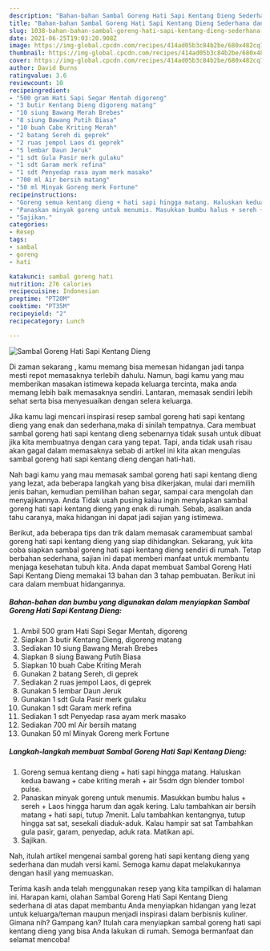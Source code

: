 ```yaml
---
description: "Bahan-bahan Sambal Goreng Hati Sapi Kentang Dieng Sederhana dan Mudah Dibuat"
title: "Bahan-bahan Sambal Goreng Hati Sapi Kentang Dieng Sederhana dan Mudah Dibuat"
slug: 1038-bahan-bahan-sambal-goreng-hati-sapi-kentang-dieng-sederhana-dan-mudah-dibuat
date: 2021-06-25T19:03:20.908Z
image: https://img-global.cpcdn.com/recipes/414ad05b3c84b2be/680x482cq70/sambal-goreng-hati-sapi-kentang-dieng-foto-resep-utama.jpg
thumbnail: https://img-global.cpcdn.com/recipes/414ad05b3c84b2be/680x482cq70/sambal-goreng-hati-sapi-kentang-dieng-foto-resep-utama.jpg
cover: https://img-global.cpcdn.com/recipes/414ad05b3c84b2be/680x482cq70/sambal-goreng-hati-sapi-kentang-dieng-foto-resep-utama.jpg
author: David Burns
ratingvalue: 3.6
reviewcount: 10
recipeingredient:
- "500 gram Hati Sapi Segar Mentah digoreng"
- "3 butir Kentang Dieng digoreng matang"
- "10 siung Bawang Merah Brebes"
- "8 siung Bawang Putih Biasa"
- "10 buah Cabe Kriting Merah"
- "2 batang Sereh di geprek"
- "2 ruas jempol Laos di geprek"
- "5 lembar Daun Jeruk"
- "1 sdt Gula Pasir merk gulaku"
- "1 sdt Garam merk refina"
- "1 sdt Penyedap rasa ayam merk masako"
- "700 ml Air bersih matang"
- "50 ml Minyak Goreng merk Fortune"
recipeinstructions:
- "Goreng semua kentang dieng + hati sapi hingga matang. Haluskan kedua bawang + cabe kriting merah + air 5sdm dgn blender tombol pulse."
- "Panaskan minyak goreng untuk menumis. Masukkan bumbu halus + sereh + Laos hingga harum dan agak kering. Lalu tambahkan air bersih matang + hati sapi, tutup 7menit. Lalu tambahkan kentangnya, tutup hingga sat sat, sesekali diaduk-aduk. Kalau hampir sat sat Tambahkan gula pasir, garam, penyedap, aduk rata. Matikan api."
- "Sajikan."
categories:
- Resep
tags:
- sambal
- goreng
- hati

katakunci: sambal goreng hati 
nutrition: 276 calories
recipecuisine: Indonesian
preptime: "PT20M"
cooktime: "PT35M"
recipeyield: "2"
recipecategory: Lunch

---
```



![Sambal Goreng Hati Sapi Kentang Dieng](https://img-global.cpcdn.com/recipes/414ad05b3c84b2be/680x482cq70/sambal-goreng-hati-sapi-kentang-dieng-foto-resep-utama.jpg)

Di zaman  sekarang , kamu memang bisa memesan hidangan jadi tanpa mesti repot memasaknya terlebih dahulu. Namun, bagi kamu yang mau memberikan masakan istimewa kepada keluarga tercinta, maka anda memang lebih baik memasaknya sendiri. Lantaran, memasak sendiri lebih sehat serta bisa menyesuaikan dengan selera keluarga.

Jika kamu lagi mencari inspirasi resep sambal goreng hati sapi kentang dieng yang enak dan sederhana,maka di sinilah tempatnya. Cara membuat sambal goreng hati sapi kentang dieng  sebenarnya tidak susah untuk dibuat jika kita membuatnya dengan cara yang tepat. Tapi, anda tidak usah risau akan gagal dalam memasaknya 
sebab di artikel ini kita akan mengulas sambal goreng hati sapi kentang dieng dengan hati-hati.  



Nah bagi kamu yang mau memasak sambal goreng hati sapi kentang dieng yang lezat, ada beberapa langkah yang bisa dikerjakan, mulai dari memilih jenis bahan, kemudian pemilihan bahan segar, sampai cara mengolah dan menyajikannya. Anda Tidak usah pusing kalau ingin menyiapkan sambal goreng hati sapi kentang dieng yang enak di rumah. Sebab, asalkan anda  tahu caranya, maka hidangan ini dapat jadi sajian yang istimewa.

Berikut, ada beberapa tips dan trik dalam memasak caramembuat sambal goreng hati sapi kentang dieng yang siap dihidangkan. Sekarang, yuk kita coba siapkan sambal goreng hati sapi kentang dieng sendiri di rumah. Tetap berbahan sederhana, sajian ini dapat memberi manfaat untuk membantu menjaga kesehatan tubuh kita. Anda dapat membuat Sambal Goreng Hati Sapi Kentang Dieng memakai 13 bahan dan 3 tahap pembuatan. Berikut ini cara dalam membuat hidangannya.

<!--inarticleads1-->

##### Bahan-bahan dan bumbu yang digunakan dalam menyiapkan Sambal Goreng Hati Sapi Kentang Dieng:

1. Ambil 500 gram Hati Sapi Segar Mentah, digoreng
1. Siapkan 3 butir Kentang Dieng, digoreng matang
1. Sediakan 10 siung Bawang Merah Brebes
1. Siapkan 8 siung Bawang Putih Biasa
1. Siapkan 10 buah Cabe Kriting Merah
1. Gunakan 2 batang Sereh, di geprek
1. Sediakan 2 ruas jempol Laos, di geprek
1. Gunakan 5 lembar Daun Jeruk
1. Gunakan 1 sdt Gula Pasir merk gulaku
1. Gunakan 1 sdt Garam merk refina
1. Sediakan 1 sdt Penyedap rasa ayam merk masako
1. Sediakan 700 ml Air bersih matang
1. Gunakan 50 ml Minyak Goreng merk Fortune




<!--inarticleads2-->

##### Langkah-langkah membuat Sambal Goreng Hati Sapi Kentang Dieng:

1. Goreng semua kentang dieng + hati sapi hingga matang. Haluskan kedua bawang + cabe kriting merah + air 5sdm dgn blender tombol pulse.
1. Panaskan minyak goreng untuk menumis. Masukkan bumbu halus + sereh + Laos hingga harum dan agak kering. Lalu tambahkan air bersih matang + hati sapi, tutup 7menit. Lalu tambahkan kentangnya, tutup hingga sat sat, sesekali diaduk-aduk. Kalau hampir sat sat Tambahkan gula pasir, garam, penyedap, aduk rata. Matikan api.
1. Sajikan.




Nah, itulah artikel mengenai  sambal goreng hati sapi kentang dieng  yang sederhana dan mudah versi kami. Semoga kamu dapat melakukannya dengan hasil yang memuaskan. 

Terima kasih anda telah menggunakan resep yang kita tampilkan di halaman ini. Harapan kami, olahan  Sambal Goreng Hati Sapi Kentang Dieng sederhana di atas dapat membantu Anda menyiapkan hidangan yang lezat untuk keluarga/teman maupun menjadi inspirasi dalam berbisnis kuliner. Gimana nih? Gampang kan? Itulah cara menyiapkan sambal goreng hati sapi kentang dieng yang bisa Anda lakukan di rumah. Semoga bermanfaat dan selamat mencoba!

